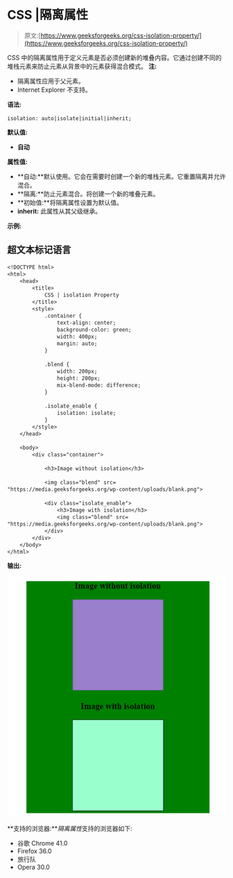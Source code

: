 # CSS |隔离属性

> 原文:[https://www.geeksforgeeks.org/css-isolation-property/](https://www.geeksforgeeks.org/css-isolation-property/)

CSS 中的隔离属性用于定义元素是否必须创建新的堆叠内容。它通过创建不同的堆栈元素来防止元素从背景中的元素获得混合模式。
**注:**

*   隔离属性应用于父元素。
*   Internet Explorer 不支持。

**语法:**

```
isolation: auto|isolate|initial|inherit;
```

**默认值:**

*   **自动**

**属性值:**

*   **自动:**默认使用。它会在需要时创建一个新的堆栈元素。它重置隔离并允许混合。
*   **隔离:**防止元素混合。将创建一个新的堆叠元素。
*   **初始值:**将隔离属性设置为默认值。
*   **inherit:** 此属性从其父级继承。

**示例:**

## 超文本标记语言

```
<!DOCTYPE html>
<html>
    <head>
        <title>
            CSS | isolation Property
        </title>
        <style>
            .container {
                text-align: center;
                background-color: green;
                width: 400px;
                margin: auto;
            }

            .blend {
                width: 200px;
                height: 200px;
                mix-blend-mode: difference;
            }

            .isolate_enable {
                isolation: isolate;
            }
        </style>
    </head>

    <body>
        <div class="container">

            <h3>Image without isolation</h3>

            <img class="blend" src=
"https://media.geeksforgeeks.org/wp-content/uploads/blank.png">

            <div class="isolate_enable">
                <h3>Image with isolation</h3>
                <img class="blend" src=
"https://media.geeksforgeeks.org/wp-content/uploads/blank.png">
            </div>
        </div>
    </body>
</html>                   
```

**输出:**

![](img/1dd9b5bbdb972829c3cf9ed64e30ad75.png)

**支持的浏览器:***隔离属性*支持的浏览器如下:

*   谷歌 Chrome 41.0
*   Firefox 36.0
*   旅行队
*   Opera 30.0